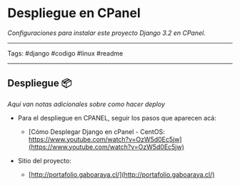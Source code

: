 # Despliegue en CPanel

_Configuraciones para instalar este proyecto Django 3.2 en CPanel._

***
Tags:  #django #codigo #linux #readme 
***
  
## Despliegue 📦

_Aquí van notas adicionales sobre como hacer deploy_

* Para el despliegue en CPANEL, seguir los pasos que aparecen acá:
	- [Cómo Desplegar Django en cPanel - CentOS: https://www.youtube.com/watch?v=OzW5d0Ec5jw](https://www.youtube.com/watch?v=OzW5d0Ec5jw)

* Sitio del proyecto:
	- [http://portafolio.gaboaraya.cl/](http://portafolio.gaboaraya.cl/)


